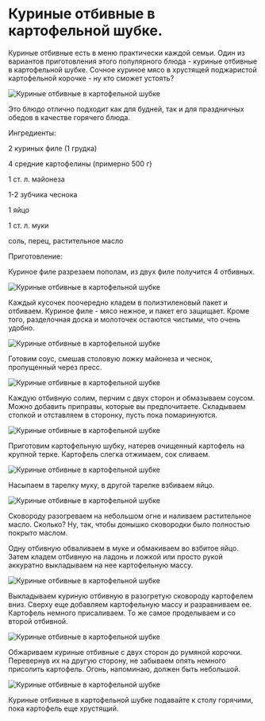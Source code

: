 # Куриные отбивные в картофельной шубке.
Куриные отбивные есть в меню практически каждой семьи. Один из вариантов приготовления этого популярного блюда - куриные отбивные в картофельной шубке. Сочное куриное мясо в хрустящей поджаристой картофельной корочке - ну кто сможет устоять?

![Куриные отбивные в картофельной шубке][id1]

Это блюдо отлично подходит как для будней, так и для праздничных обедов в качестве горячего блюда.

Ингредиенты:

2 куриных филе (1 грудка)

4 средние картофелины (примерно 500 г)

1 ст. л. майонеза

1-2 зубчика чеснока

1 яйцо

1 ст. л. муки

соль, перец, растительное масло

Приготовление:

Куриное филе разрезаем пополам, из двух филе получится 4 отбивных. 

![Куриные отбивные в картофельной шубке][id2]

Каждый кусочек поочередно кладем в полиэтиленовый пакет и отбиваем. Куриное филе - мясо нежное, и пакет его защищает. Кроме того, разделочная доска и молоточек остаются чистыми, что очень удобно.

![Куриные отбивные в картофельной шубке][id3]

Готовим соус, смешав столовую ложку майонеза и чеснок, пропущенный через пресс.

![Куриные отбивные в картофельной шубке][id4]

Каждую отбивную солим, перчим с двух сторон и обмазываем соусом. Можно добавить приправы, которые вы предпочитаете. Складываем стопкой и отставляем в сторонку, пусть пока помаринуются.

![Куриные отбивные в картофельной шубке][id5]

Приготовим картофельную шубку, натерев очищенный картофель на крупной терке. Картофель слегка отжимаем, сок сливаем.

![Куриные отбивные в картофельной шубке][id6]

Насыпаем в тарелку муку, в другой тарелке взбиваем яйцо.

![Куриные отбивные в картофельной шубке][id7]

Сковороду разогреваем на небольшом огне и наливаем растительное масло. Сколько? Ну, так, чтобы донышко сковородки было полностью покрыто маслом.

Одну отбивную обваливаем в муке и обмакиваем во взбитое яйцо. Затем кладем отбивную на ладонь и ложкой или просто рукой аккуратно выкладываем на нее картофельную массу.

![Куриные отбивные в картофельной шубке][id8]

Выкладываем куриную отбивную в разогретую сковороду картофелем вниз. Сверху еще добавляем картофельную массу и разравниваем ее. Картофель немного присаливаем. То же самое проделываем и со второй отбивной. 

![Куриные отбивные в картофельной шубке][id9]

Обжариваем куриные отбивные с двух сторон до румяной корочки. Перевернув их на другую сторону, не забываем опять немного присолить картофель. Огонь, напоминаю, должен быть небольшой.

![Куриные отбивные в картофельной шубке][id10]

Куриные отбивные в картофельной шубке подавайте к столу горячими, пока картофель еще хрустящий.

[id1]: /images/Kulinar/Second/kur_otbivnie_kartofel_shuba_1.jpg 'Куриные отбивные в картофельной шубке'
[id2]: /images/Kulinar/Second/kur_otbivnie_kartofel_shuba_2.jpg 'Куриные отбивные в картофельной шубке'
[id3]: /images/Kulinar/Second/kur_otbivnie_kartofel_shuba_3.jpg 'Куриные отбивные в картофельной шубке'
[id4]: /images/Kulinar/Second/kur_otbivnie_kartofel_shuba_4.jpg 'Куриные отбивные в картофельной шубке'
[id5]: /images/Kulinar/Second/kur_otbivnie_kartofel_shuba_5.jpg 'Куриные отбивные в картофельной шубке'
[id6]: /images/Kulinar/Second/kur_otbivnie_kartofel_shuba_6.jpg 'Куриные отбивные в картофельной шубке'
[id7]: /images/Kulinar/Second/kur_otbivnie_kartofel_shuba_7.jpg 'Куриные отбивные в картофельной шубке'
[id8]: /images/Kulinar/Second/kur_otbivnie_kartofel_shuba_8.jpg 'Куриные отбивные в картофельной шубке'
[id9]: /images/Kulinar/Second/kur_otbivnie_kartofel_shuba_9.jpg 'Куриные отбивные в картофельной шубке'
[id10]: /images/Kulinar/Second/kur_otbivnie_kartofel_shuba_10.jpg 'Куриные отбивные в картофельной шубке'
